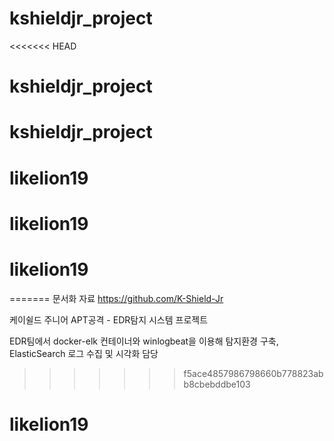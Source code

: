 # kshieldjr_project
<<<<<<< HEAD
# kshieldjr_project
# kshieldjr_project
# likelion19
# likelion19
# likelion19
=======
문서화 자료
https://github.com/K-Shield-Jr

케이쉴드 주니어
APT공격 - EDR탐지 시스템 프로젝트

EDR팀에서 docker-elk 컨테이너와 winlogbeat을 이용해 탐지환경 구축, ElasticSearch 로그 수집 및 시각화 담당
>>>>>>> f5ace4857986798660b778823abb8cbebddbe103
# likelion19
